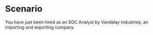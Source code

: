 # Scenario

You have just been hired as an SOC Analyst by Vandalay Industries, an importing and exporting company.
